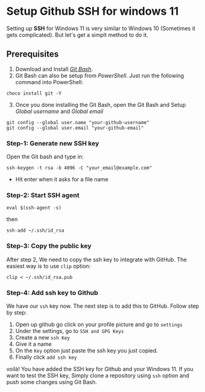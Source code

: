 # Setup Github SSH for windows 11

Setting up **SSH** for Windows 11 is very similar to Windows 10 (Sometimes it gets complicated). But let's get a simplt method to do it.

## Prerequisites

1. Download and Install [*Git Bash*](https://git-scm.com/downloads).
2. Git Bash can also be setup from *PowerShell*. Just run the following command into PowerShell:

```
choco install git -Y

```

3. Once you done installing the Git Bash, open the Git Bash and Setup *Global username* and *Global email*

```
git config --global user.name "your-github-username"
git config --global user.email "your-github-email"

```

### Step-1: Generate new SSH key

Open the Git bash and type in:

```
ssh-keygen -t rsa -b 4096 -C "your_email@example.com"

```

* Hit enter when it asks for a file name


### Step-2: Start SSH agent

```
eval $(ssh-agent -s)

```

then

```
ssh-add ~/.ssh/id_rsa

```


### Step-3: Copy the public key

After step 2, We need to copy the ssh key to integrate with GitHub. The easiest way is to use ``clip`` option:

```
clip < ~/.ssh/id_rsa.pub

```

### Step-4: Add ssh key to Github

We have our ``ssh`` key now. The next step is to add this to GitHub. Follow step by step:

1. Open up github go click on your profile picture and go to ``settings``
2. Under the settings, go to ``SSH and GPG Keys``
3. Create a new ``ssh Key``
4. Give it a name
5. On the ``Key`` option just paste the ssh key you just copied.
6. Finally click ``add ssh key``

voilà! You have added the SSH key for Github and your Windows 11. If you want to test the SSH key, Simply clone a repository using ``ssh`` option and push some changes using Git Bash.

